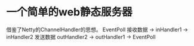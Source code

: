 # 一个简单的web静态服务器

借鉴了Netty的ChannelHandler的思想。
EventPoll 接收数据 -> inHandler1 -> inHandler2
发送数据 outHandler2 -> outHandler1 -> EventPoll